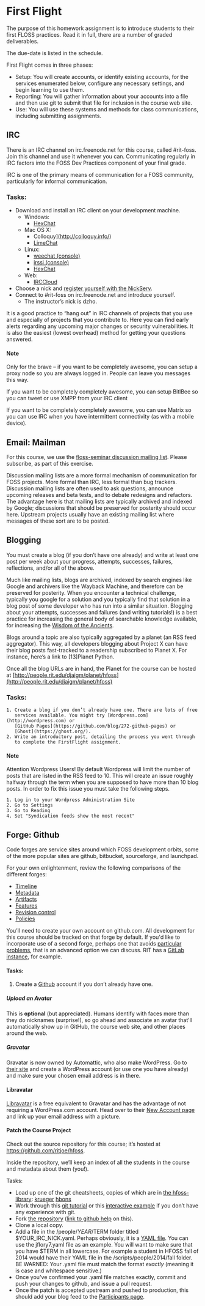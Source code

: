 # First Flight

The purpose of this homework assignment is to introduce students to their
first FLOSS practices.  Read it in full, there are a number of graded
deliverables.

The due-date is listed in the schedule.

First Flight comes in three phases:

  * Setup: You will create accounts, or identify existing accounts, for the services enumerated below, configure any necessary settings, and begin learning to use them.
  * Reporting: You will gather information about your accounts into a file and then use git to submit that file for inclusion in the course web site.
  * Use: You will use these systems and methods for class communications, including submitting assignments.

## IRC

There is an IRC channel on irc.freenode.net for this course, called #rit-foss. 
Join this channel and use it whenever you can. Communicating regularly in IRC factors into the FOSS Dev Practices component of your final grade.

IRC is one of the primary means of communication for a FOSS community,
particularly for informal communication.

### Tasks:

  * Download and install an IRC client on your development machine.
    * Windows:
      * [HexChat](https://ghost.org/)
    * Mac OS X:
      * Colloquy](http://colloquy.info/)
      * [LimeChat](http://limechat.net/mac/)
    * Linux:
      * [weechat (console)](https://weechat.org/)
      * [irssi (console)](http://irssi.org/)
      * [HexChat](http://hexchat.github.io/)
    * Web:
      * [IRCCloud](https://www.irccloud.com/)
  * Choose a nick and [register yourself with the NickServ](http://freenode.net/kb/answer/registration).
  * Connect to #rit-foss on irc.freenode.net and introduce yourself.
    + The instructor’s nick is dzho.

It is a good practice to “hang out” in IRC channels of projects that
you use and especially of projects that you contribute to. Here you can
find early alerts regarding any upcoming major changes or security
vulnerabilities. It is also the easiest (lowest overhead) method for
getting your questions answered.

####   Note

Only for the brave – if you want to be completely awesome, you can
setup a proxy node so you are always logged in. People can leave you
messages this way.

If you want to be completely completely awesome, you can setup
BitlBee so you can tweet or use XMPP from your IRC client 

If you want to be completely completely awesome, you can use Matrix so
you can use IRC when you have intermittent connectivity (as with a mobile
device).


## Email: Mailman

For this course, we use the [floss-seminar discussion mailing list](https://lists.rit.edu/mailman/listinfo.mmcgi/floss-seminar). 
Please subscribe, as part of this exercise.

Discussion mailing lists are a more formal mechanism of communication
for FOSS projects. More formal than IRC, less formal than bug trackers.
Discussion mailing lists are often used to ask questions, announce
upcoming releases and beta tests, and to debate redesigns and
refactors. The advantage here is that mailing lists are typically
archived and indexed by Google; discussions that should be preserved
for posterity should occur here. Upstream projects usually have an
existing mailing list where messages of these sort are to be posted.


## Blogging

You must create a blog (if you don’t have one already) and write at
least one post per week about your progress, attempts, successes,
failures, reflections, and/or all of the above.

Much like mailing lists, blogs are archived, indexed by search engines like
Google and archivers like the Wayback Machine, and therefore can be
preserved for posterity.  When you encounter a technical challenge,
typically you google for a solution and you typically find that solution in
a blog post of some developer who has run into a similar situation. 
Blogging about your attempts, successes and failures (and writing
tutorials!) is a best practice for increasing the general body of searchable
knowledge available, for increasing the [Wisdom of the Ancients](http://xkcd.com/979/).

Blogs around a topic are also typically aggregated by a planet (an RSS
feed aggregator). This way, all developers blogging about Project X can
have their blog posts fast-tracked to a readership subscribed to Planet
X. For instance, here’s a link to [13]Planet Python.

Once all the blog URLs are in hand, the Planet for the course can be hosted at
[http://people.rit.edu/djaigm/planet/hfoss](http://people.rit.edu/djaigm/planet/hfoss)

### Tasks:

    1. Create a blog if you don’t already have one. There are lots of free
       services available. You might try [Wordpress.com](http://wordpress.com) or
       [GitHub Pages](https://github.com/blog/272-github-pages) or
       [Ghost](https://ghost.org/).
    2. Write an introductory post, detailing the process you went through
       to complete the FirstFlight assignment.

#### Note

   Attention Wordpress Users! By default Wordpress will limit the number
   of posts that are listed in the RSS feed to 10. This will create an
   issue roughly halfway through the term when you are supposed to have
   more than 10 blog posts. In order to fix this issue you must take the
   following steps.

    1. Log in to your Wordpress Administration Site
    2. Go to Settings
    3. Go to Reading
    4. Set "Syndication feeds show the most recent"

## Forge: Github

   Code forges are service sites around which FOSS development orbits,
   some of the more popular sites are github, bitbucket, sourceforge, and
   launchpad.

   For your own enlightenment, review the following comparisons of the
   different forges:

  * [Timeline](http://flossmole.org/content/when-were-forges-established)
  * [Metadata](http://flossmole.org/content/project-metadata-matrix-june-2011)
  * [Artifacts](http://flossmole.org/content/artifacts-matrix-code-forges-june-2011)
  * [Features](http://flossmole.org/content/feature-matrix-code-forges-june-2011)
  * [Revision control](http://flossmole.org/content/revision-control-matrix-june-2011)
  * [Policies](http://flossmole.org/content/forge-policy-matrix-june-2011)

   You’ll need to create your own account on github.com.  All development
   for this course should be tracked on that forge by default.  If you'd
   like to incorporate use of a second forge, perhaps one that avoids [particular problems](https://www.fsf.org/news/gnu-releases-ethical-evaluations-of-code-hosting-services), that is an advanced option we
   can discuss.  RIT has a [GitLab instance](https://kgcoe-git.rit.edu), for example.

#### Tasks:

   1. Create a [Github](https://github.com) account if you don’t already have one.

##### Upload an Avatar

   This is **optional** (but appreciated). Humans identify with faces more
   than they do nicknames (surprise!), so go ahead and associate an avatar
   that'll automatically show up in GitHub, the course web site, and other
   places around the web.

##### Gravatar

   Gravatar is now owned by Automattic, who also make WordPress. Go to
   [their site](https://gravatar.com/) and create a WordPress account (or use one you have
   already) and make sure your chosen email address is in there.

#### Libravatar

   [Libravatar](https://www.libravatar.org/) is a free equivalent to Gravatar and has the advantage
   of not requiring a WordPress.com account. Head over to their [New Account page](https://www.libravatar.org/account/new/) and link up your email address with a picture.

#### Patch the Course Project

   Check out the source repository for this course; it’s hosted at
   https://github.com/ritjoe/hfoss.

   Inside the repository, we’ll keep an index of all the students in the
   course and metadata about them (you!).

Tasks:

  * Load up one of the git cheatsheets, copies of which are in [the hfoss-library](https://github.com/ritjoe/hfoss-library): [krueger](https://jan-krueger.net/git-cheat-sheet-extended-edition/) [hbons](https://github.com/hbons/git-cheat-sheet)
  * Work through this [git tutorial](http://gitimmersion.com/index.html) or this [interactive example](https://try.github.io/)
    if you don’t have any experience with git.
  * Fork [the repository](https://github.com/ritjoe/hfoss) ([link to github help](https://help.github.com/articles/fork-a-repo/) on this).
  * Clone a local copy.
  * Add a file in the /people/$YEAR/$TERM folder titled
    $YOUR_IRC_NICK.yaml. Perhaps obviously, it is a [YAML file](http://www.yaml.org/). You
    can use the jflory7.yaml file as an example. You will want to make
    sure that you have $TERM in all lowercase. For example a student in
    HFOSS fall of 2014 would have their YAML file in the
    /scripts/people/2014/fall folder.
    BE WARNED: Your .yaml file must match the format *exactly* (meaning
    it is case and whitespace sensitive.)
  * Once you've confirmed your .yaml file matches exactly, commit and
    push your changes to github, and issue a pull request.
  * Once the patch is accepted upstream and pushed to production, this
    should add your blog feed to the [Participants page](http://hfoss.rocfoss.org/participants).

